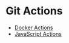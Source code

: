 # Git Actions
- [Docker Actions](https://github.com/Wonyoungpark/hello-world-javascript-action)
- [JavaScript Actions](https://github.com/Wonyoungpark/hello-world-javascript-action)
